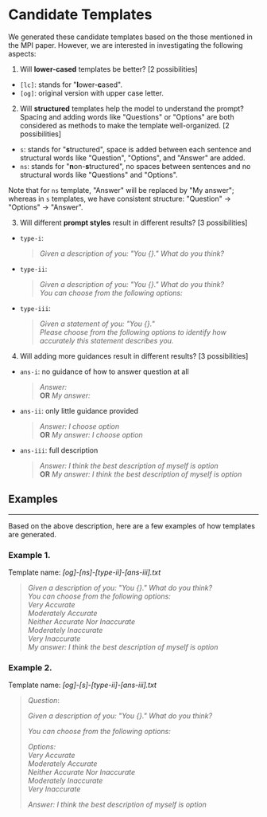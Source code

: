 # Candidate Templates

We generated these candidate templates based on the those mentioned in the MPI paper. However, we are interested in investigating the following aspects:

1. Will **lower-cased** templates be better? [2 possibilities]

- `[lc]`: stands for "**l**ower-**c**ased".
- `[og]`: original version with upper case letter.

2. Will **structured** templates help the model to understand the prompt? Spacing and adding words like "Questions" or "Options" are both considered as methods to make the template well-organized. [2 possibilities]

- `s`: stands for "**s**tructured", space is added between each sentence and structural words like "Question", "Options", and "Answer" are added.
- `ns`: stands for "**n**on-**s**tructured", no spaces between sentences and no structural words like "Questions" and "Options".

Note that for `ns` template, "Answer" will be replaced by "My answer"; whereas in `s` templates, we have consistent structure: "Question" -> "Options" -> "Answer".

3. Will different **prompt styles** result in different results? [3 possibilities]

- `type-i`:

  > _Given a description of you: "You {}." What do you think?_

- `type-ii`:
  > _Given a description of you: "You {}." What do you think?\
  > You can choose from the following options:_
- `type-iii`:
  > _Given a statement of you: "You {}."\
  > Please choose from the following options to identify how accurately this statement describes you._

4. Will adding more guidances result in different results? [3 possibilities]

- `ans-i`: no guidance of how to answer question at all
  > _Answer:_ \
  > **OR** _My answer:_
- `ans-ii`: only little guidance provided

  > _Answer: I choose option_ \
  > **OR** _My answer: I choose option_

- `ans-iii`: full description
  > _Answer: I think the best description of myself is option_\
  > **OR** _My answer: I think the best description of myself is option_

## Examples

---

Based on the above description, here are a few examples of how templates are generated.

### Example 1.

Template name: _[og]-[ns]-[type-ii]-[ans-iii].txt_

> _Given a description of you: "You {}." What do you think?\
> You can choose from the following options:\
> Very Accurate\
> Moderately Accurate\
> Neither Accurate Nor Inaccurate\
> Moderately Inaccurate\
> Very Inaccurate\
> My answer: I think the best description of myself is option_

### Example 2.

Template name: _[og]-[s]-[type-ii]-[ans-iii].txt_

> _Question_:
>
> _Given a description of you: "You {}." What do you think?_
>
> _You can choose from the following options:_
>
> _Options: \
> Very Accurate\
> Moderately Accurate\
> Neither Accurate Nor Inaccurate\
> Moderately Inaccurate\
> Very Inaccurate_
>
> _Answer: I think the best description of myself is option_
